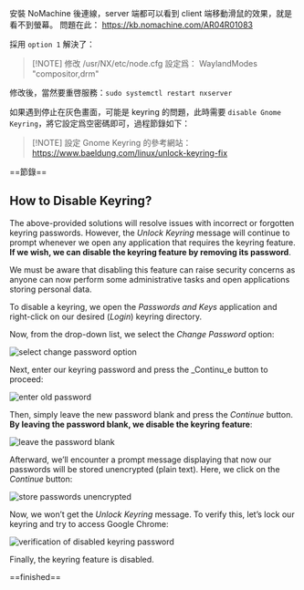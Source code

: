 
安裝 NoMachine 後連線，server 端都可以看到 client 端移動滑鼠的效果，就是看不到螢幕。
問題在此：
https://kb.nomachine.com/AR04R01083

採用 `option 1` 解決了：

> [!NOTE] 修改 /usr/NX/etc/node.cfg 設定爲：
> WaylandModes "compositor,drm"

修改後，當然要重啓服務：`sudo systemctl restart nxserver`

如果遇到停止在灰色畫面，可能是 keyring 的問題，此時需要 `disable Gnome Keyring`，將它設定爲空密碼即可，過程節錄如下：


> [!NOTE] 設定 Gnome Keyring 的參考網站：
> https://www.baeldung.com/linux/unlock-keyring-fix
>

==節錄==

## How to Disable Keyring?[](https://www.baeldung.com/linux/unlock-keyring-fix#how-to-disable-keyring)

The above-provided solutions will resolve issues with incorrect or forgotten keyring passwords. However, the _Unlock Keyring_ message will continue to prompt whenever we open any application that requires the keyring feature. **If we wish, we can disable the keyring feature by removing its password**.

We must be aware that disabling this feature can raise security concerns as anyone can now perform some administrative tasks and open applications storing personal data.

To disable a keyring, we open the _Passwords and Keys_ application and right-click on our desired (_Login_) keyring directory.

Now, from the drop-down list, we select the _Change Password_ option:

![select change password option](https://www.baeldung.com/wp-content/uploads/sites/2/2024/02/disable-password-1.png)

Next, enter our keyring password and press the _Continu_e button to proceed:

![enter old password](https://www.baeldung.com/wp-content/uploads/sites/2/2024/02/disable-password-1-1.png)

Then, simply leave the new password blank and press the _Continue_ button. **By leaving the password blank, we disable the keyring feature**:

![leave the password blank](https://www.baeldung.com/wp-content/uploads/sites/2/2024/02/disable-password-2.png)

Afterward, we’ll encounter a prompt message displaying that now our passwords will be stored unencrypted (plain text). Here, we click on the _Continue_ button:

![store passwords unencrypted](https://www.baeldung.com/wp-content/uploads/sites/2/2024/02/disable-password-3.png)

Now, we won’t get the _Unlock Keyring_ message. To verify this, let’s lock our keyring and try to access Google Chrome:

![verification of disabled keyring password](https://www.baeldung.com/wp-content/uploads/sites/2/2024/02/disabled-password.png)

Finally, the keyring feature is disabled.

==finished==

